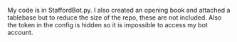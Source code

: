 My code is in StaffordBot.py. I also created an opening book and attached a tablebase but to reduce the size of the repo, these are not included. Also the token in the config is hidden so it is impossible to access my bot account.
